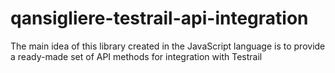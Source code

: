 # qansigliere-testrail-api-integration
The main idea of ​​this library created in the JavaScript language is to provide a ready-made set of API methods for integration with Testrail

